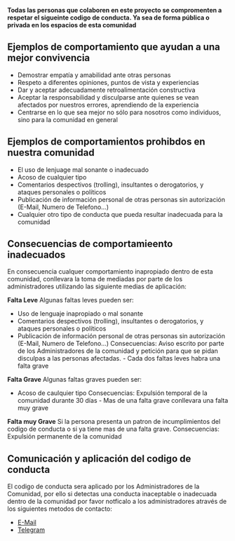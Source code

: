 **Todas las personas que colaboren en este proyecto se compromenten a respetar el sigueinte codigo de conducta. Ya sea de forma pública o privada en los espacios de esta comunidad**

## Ejemplos de comportamiento que ayudan a una mejor convivencia

- Demostrar empatía y amabilidad ante otras personas
- Respeto a diferentes opiniones, puntos de vista y experiencias
- Dar y aceptar adecuadamente retroalimentación constructiva
- Aceptar la responsabilidad y disculparse ante quienes se vean afectados por nuestros errores, aprendiendo de la experiencia
- Centrarse en lo que sea mejor no sólo para nosotros como individuos, sino para la comunidad en general


## Ejemplos de comportamientos prohibdos en nuestra comunidad

- El uso de lenjuage mal sonante o inadecuado
- Acoso de cualquier tipo
- Comentarios despectivos (trolling), insultantes o derogatorios, y ataques personales o políticos
- Publicación de información personal de otras personas sin autorización (E-Mail, Numero de Telefono...)
- Cualquier otro tipo de conducta que pueda resultar inadecuada para la comunidad

## Consecuencias de comportamieento inadecuados

En consecuencia cualquer comportamiento inapropiado dentro de esta comunidad, conllevara la toma de mediadas por parte de los administradores utilizando las siguiente medias de aplicación:

**Falta Leve**
Algunas faltas leves pueden ser:
- Uso de lenguaje inapropiado o mal sonante
- Comentarios despectivos (trolling), insultantes o derogatorios, y ataques personales o políticos
- Publicación de información personal de otras personas sin autorización (E-Mail, Numero de Telefono...)
Consecuencias:
Aviso escrito por parte de los Administradores de la comunidad y petición para que se pidan disculpas a las personas afectadas. - Cada dos faltas leves habra una falta grave

**Falta Grave**
Algunas faltas graves pueden ser:
- Acoso  de caulquier tipo
Consecuencias:
Expulsión temporal de la comunidad durante 30 días - Mas de una falta grave conllevara una falta muy grave

**Falta muy Grave**
Si la persona presenta un patron de incumplimientos del codigo de conducta o si ya tiene mas de una falta grave.
Consecuencias:
Expulsión permanente de la comunidad

## Comunicación y aplicación del codigo de conducta
El codigo de conducta sera aplicado por los Administradores de la Comunidad, por ello si detectas una conducta inaceptable o inadecuada dentro de la comunidad por favor notficalo a los administradores através de los siguientes metodos de contacto:
- [E-Mail](mailto:isaaker.hernan@protonmail.com)
- [Telegram](t.me/isaaker)
